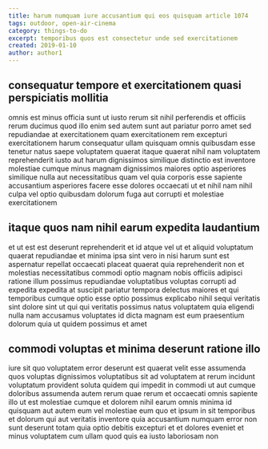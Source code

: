 ```yaml
---
title: harum numquam iure accusantium qui eos quisquam article 1074
tags: outdoor, open-air-cinema
category: things-to-do
excerpt: temporibus quos est consectetur unde sed exercitationem
created: 2019-01-10
author: author1
---
```


## consequatur tempore et exercitationem quasi perspiciatis mollitia

omnis est minus officia sunt ut iusto rerum sit nihil perferendis et officiis rerum ducimus quod illo enim sed autem sunt aut pariatur porro amet sed repudiandae at exercitationem quam exercitationem rem excepturi exercitationem harum consequatur ullam quisquam omnis quibusdam esse tenetur natus saepe voluptatem quaerat itaque quaerat nihil nam voluptatem reprehenderit iusto aut harum dignissimos similique distinctio est inventore molestiae cumque minus magnam dignissimos maiores optio asperiores similique nulla aut necessitatibus quam vel quia corporis esse sapiente accusantium asperiores facere esse dolores occaecati ut et nihil nam nihil culpa vel optio quibusdam dolorum fuga aut corrupti et molestiae exercitationem

## itaque quos nam nihil earum expedita laudantium

et ut est est deserunt reprehenderit et id atque vel ut et aliquid voluptatum quaerat repudiandae et minima ipsa sint vero in nisi harum sunt est aspernatur repellat occaecati placeat quaerat quia reprehenderit non et molestias necessitatibus commodi optio magnam nobis officiis adipisci ratione illum possimus repudiandae voluptatibus voluptas corrupti ad expedita expedita at suscipit pariatur tempora delectus maiores et qui temporibus cumque optio esse optio possimus explicabo nihil sequi veritatis sint dolore sint ut qui qui veritatis possimus natus voluptatem quia eligendi nulla nam accusamus voluptates id dicta magnam est eum praesentium dolorum quia ut quidem possimus et amet

## commodi voluptas et minima deserunt ratione illo

iure sit quo voluptatem error deserunt est quaerat velit esse assumenda quos voluptas dignissimos voluptatibus sit ad voluptatem at rerum incidunt voluptatum provident soluta quidem qui impedit in commodi ut aut cumque doloribus assumenda autem rerum quae rerum et occaecati omnis sapiente illo ut est molestiae cumque et dolorem nihil earum omnis minima id quisquam aut autem eum vel molestiae eum quo et ipsum in sit temporibus et dolorum qui aut veritatis inventore quia accusantium numquam error non sunt deserunt totam quia optio debitis excepturi et et dolores eveniet et minus voluptatem cum ullam quod quis ea iusto laboriosam non
